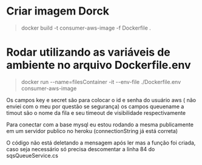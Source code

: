 # Criar imagem Dorck

>docker build -t consumer-aws-image -f Dockerfile .

# Rodar utilizando as variáveis de ambiente no arquivo Dockerfile.env

>docker run --name=filesContainer  -it --env-file ./Dockerfile.env consumer-aws-image

Os campos key e secret são para colocar o id e senha do usuário aws ( não enviei com o meu por questão se segurança)
os campos queuename a timout são o nome da fila e seu timeout de visibilidade respectivamente

Para conectar com a base mysql eu estou rodando a mesma publicamente em um servidor publico no heroku
(connectionString já está correta)

O código não está deletando a mensagem após ler mas a função foi criada, caso seja necessário só precisa descomentar a linha 84 do sqsQueueService.cs
